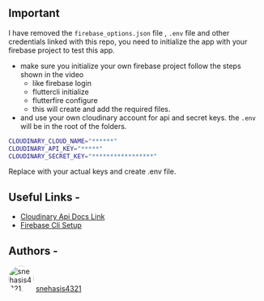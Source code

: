 ## Important
I have removed the `firebase_options.json` file , `.env` file and other credentials linked with this repo,
you need to initialize the app with your firebase project to test this app.

- make sure you initialize your own firebase project
  follow the steps shown in the video
  - like firebase login
  - fluttercli initialize
  - flutterfire configure
  - this will create and add the required files.
- and use your own cloudinary account for api and secret keys.
the `.env` will be in the root of the folders.
```bash
CLOUDINARY_CLOUD_NAME="******"
CLOUDINARY_API_KEY="*****"
CLOUDINARY_SECRET_KEY="*****************"
```
Replace with your actual keys and create .env file.

## Useful Links -
- [Cloudinary Api Docs Link](https://cloudinary.com/documentation/image_upload_api_reference)
- [Firebase Cli Setup](https://firebase.google.com/docs/cli)


## Authors - 
<img style="width: 50px; height: 50px; border-radius: 50%;" src="https://avatars.githubusercontent.com/u/96995340" alt="snehasis4321"></img>
[snehasis4321](https://github.com/Snehasis4321)
